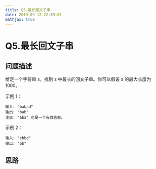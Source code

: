 ```yaml
---
title: Q5.最长回文子串
date: 2019-09-12 22:59:51
mathjax: true
---
```

# Q5.最长回文子串

## 问题描述

给定一个字符串 s，找到 s 中最长的回文子串。你可以假设 s 的最大长度为 1000。

示例 1：

```
输入: "babad"
输出: "bab"
注意: "aba" 也是一个有效答案。
```

示例 2：

```
输入: "cbbd"
输出: "bb"
```

## 思路

